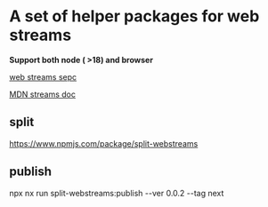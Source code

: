 # A set of helper packages for web streams

**Support both node ( >18) and browser**

[web streams sepc](https://streams.spec.whatwg.org/)

[MDN streams doc](https://developer.mozilla.org/en-US/docs/Web/API/Streams_API)

## split

https://www.npmjs.com/package/split-webstreams

## publish

npx nx run split-webstreams:publish --ver 0.0.2 --tag next
